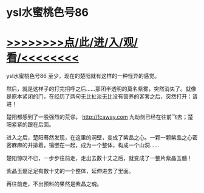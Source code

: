 # ysl水蜜桃色号86

# <a href="https://github.com/verttd/lkjh/issues/1">>>>>>>>>点/此/进/入/观/看/<<<<<<<<</a>

ysl水蜜桃色号86
至少，现在的楚阳就有这样的一种怪异的感觉。

然后，就是这样子的打完招呼之后……那团半透明的莫名紫雾，突然消失了。就像是原本紧闭的门，在经历了两句无比扯淡无比没有营养的客套之后，突然打开：请进！

楚阳都感到了一股强烈的荒谬。
http://fcaway.com
九劫剑已经在往前飞去；楚阳紧紧的跟在后面。

进入之后，楚阳蓦然发现，在这里的洞壁，变成了紫晶之心。一颗一颗紫晶之心密密麻麻的并排着，镶嵌在一起，成为一个整体，构成一个山洞……

楚阳惊叹不已，一步步往前走，走出去数十丈之后，就变成了一整片紫晶玉髓！

紫晶玉髓足足有数十丈的一个整体，延伸进去了里面。

再往前走，不出预料的果然是紫晶之魂。
